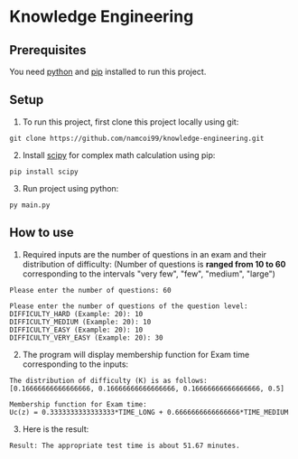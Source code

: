 ﻿# Knowledge Engineering
## Prerequisites
You need [python](https://www.python.org/downloads/) and [pip](https://pip.pypa.io/en/stable/installation/) installed to run this project.
## Setup
1. To run this project, first clone this project locally using git:
```
git clone https://github.com/namcoi99/knowledge-engineering.git
```
2. Install [scipy](https://scipy.org/install/) for complex math calculation using pip:
```
pip install scipy
```
3. Run project using python:
```
py main.py
```
## How to use
1. Required inputs are the number of questions in an exam and their distribution of difficulty: (Number of questions is **ranged from 10 to 60** corresponding to the intervals "very few", "few", "medium", "large")
   
```
Please enter the number of questions: 60

Please enter the number of questions of the question level: 
DIFFICULTY_HARD (Example: 20): 10
DIFFICULTY_MEDIUM (Example: 20): 10
DIFFICULTY_EASY (Example: 20): 10
DIFFICULTY_VERY_EASY (Example: 20): 30
```
2. The program will display membership function for Exam time corresponding to the inputs:
```
The distribution of difficulty (K) is as follows: [0.16666666666666666, 0.16666666666666666, 0.16666666666666666, 0.5]

Membership function for Exam time:
Uc(z) = 0.3333333333333333*TIME_LONG + 0.6666666666666666*TIME_MEDIUM
```
3. Here is the result:
```
Result: The appropriate test time is about 51.67 minutes.
```
